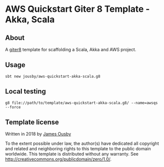 # AWS Quickstart Giter 8 Template - Akka, Scala

## About

A [giter8](https://github.com/foundweekends/giter8) template for scaffolding a Scala, Akka and AWS project. 

## Usage

```sbt new jousby/aws-quickstart-akka-scala.g8```

## Local testing

```g8 file://path/to/template/aws-quickstart-akka-scala.g8/ --name=awsqs --force```

## Template license

Written in 2018 by [James Ousby](https://github.com/jousby)

To the extent possible under law, the author(s) have dedicated all copyright and related
and neighboring rights to this template to the public domain worldwide.
This template is distributed without any warranty. See <http://creativecommons.org/publicdomain/zero/1.0/>.